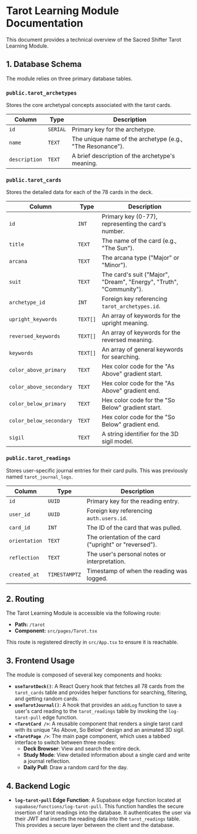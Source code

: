 # Tarot Learning Module Documentation

This document provides a technical overview of the Sacred Shifter Tarot Learning Module.

## 1. Database Schema

The module relies on three primary database tables.

### `public.tarot_archetypes`
Stores the core archetypal concepts associated with the tarot cards.

| Column | Type | Description |
|---|---|---|
| `id` | `SERIAL` | Primary key for the archetype. |
| `name` | `TEXT` | The unique name of the archetype (e.g., "The Resonance"). |
| `description`| `TEXT` | A brief description of the archetype's meaning. |

### `public.tarot_cards`
Stores the detailed data for each of the 78 cards in the deck.

| Column | Type | Description |
|---|---|---|
| `id` | `INT` | Primary key (0-77), representing the card's number. |
| `title` | `TEXT` | The name of the card (e.g., "The Sun"). |
| `arcana` | `TEXT` | The arcana type ("Major" or "Minor"). |
| `suit` | `TEXT` | The card's suit ("Major", "Dream", "Energy", "Truth", "Community"). |
| `archetype_id`| `INT` | Foreign key referencing `tarot_archetypes.id`. |
| `upright_keywords`| `TEXT[]` | An array of keywords for the upright meaning. |
| `reversed_keywords`|`TEXT[]` | An array of keywords for the reversed meaning. |
| `keywords` | `TEXT[]` | An array of general keywords for searching. |
| `color_above_primary`| `TEXT` | Hex color code for the "As Above" gradient start. |
| `color_above_secondary`| `TEXT` | Hex color code for the "As Above" gradient end. |
| `color_below_primary`| `TEXT` | Hex color code for the "So Below" gradient start. |
| `color_below_secondary`| `TEXT` | Hex color code for the "So Below" gradient end. |
| `sigil` | `TEXT` | A string identifier for the 3D sigil model. |

### `public.tarot_readings`
Stores user-specific journal entries for their card pulls. This was previously named `tarot_journal_logs`.

| Column | Type | Description |
|---|---|---|
| `id` | `UUID` | Primary key for the reading entry. |
| `user_id` | `UUID` | Foreign key referencing `auth.users.id`. |
| `card_id` | `INT` | The ID of the card that was pulled. |
| `orientation` | `TEXT` | The orientation of the card ("upright" or "reversed"). |
| `reflection` | `TEXT` | The user's personal notes or interpretation. |
| `created_at`| `TIMESTAMPTZ`| Timestamp of when the reading was logged. |

## 2. Routing

The Tarot Learning Module is accessible via the following route:

- **Path:** `/tarot`
- **Component:** `src/pages/Tarot.tsx`

This route is registered directly in `src/App.tsx` to ensure it is reachable.

## 3. Frontend Usage

The module is composed of several key components and hooks:

- **`useTarotDeck()`**: A React Query hook that fetches all 78 cards from the `tarot_cards` table and provides helper functions for searching, filtering, and getting random cards.
- **`useTarotJournal()`**: A hook that provides an `addLog` function to save a user's card reading to the `tarot_readings` table by invoking the `log-tarot-pull` edge function.
- **`<TarotCard />`**: A reusable component that renders a single tarot card with its unique "As Above, So Below" design and an animated 3D sigil.
- **`<TarotPage />`**: The main page component, which uses a tabbed interface to switch between three modes:
    - **Deck Browser**: View and search the entire deck.
    - **Study Mode**: View detailed information about a single card and write a journal reflection.
    - **Daily Pull**: Draw a random card for the day.

## 4. Backend Logic

- **`log-tarot-pull` Edge Function**: A Supabase edge function located at `supabase/functions/log-tarot-pull`. This function handles the secure insertion of tarot readings into the database. It authenticates the user via their JWT and inserts the reading data into the `tarot_readings` table. This provides a secure layer between the client and the database.
